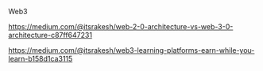 Web3

https://medium.com/@itsrakesh/web-2-0-architecture-vs-web-3-0-architecture-c87ff647231

https://medium.com/@itsrakesh/web3-learning-platforms-earn-while-you-learn-b158d1ca3115
